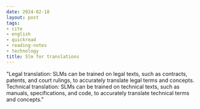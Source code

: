 ```yaml
---
date: 2024-02-18
layout: post
tags:
- cite
- english
- quickread
- reading-notes
- technology
title: Slm for translations
---
```


"Legal translation: SLMs can be trained on legal texts, such as contracts, patents, and court rulings, to accurately translate legal terms and concepts. Technical translation: SLMs can be trained on technical texts, such as manuals, specifications, and code, to accurately translate technical terms and concepts."
